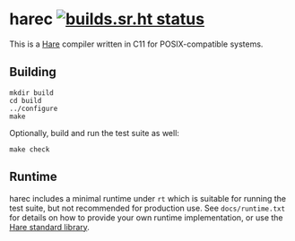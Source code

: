 # harec [![builds.sr.ht status](https://builds.sr.ht/~sircmpwn/harec/commits.svg)](https://builds.sr.ht/~sircmpwn/harec/commits?)

This is a [Hare](https://harelang.org) compiler written in C11 for
POSIX-compatible systems.

## Building

```
mkdir build
cd build
../configure
make
```

Optionally, build and run the test suite as well:

```
make check
```

## Runtime

harec includes a minimal runtime under `rt` which is suitable for running the
test suite, but not recommended for production use. See `docs/runtime.txt` for
details on how to provide your own runtime implementation, or use the [Hare
standard library](https://git.sr.ht/~sircmpwn/stdlib).
